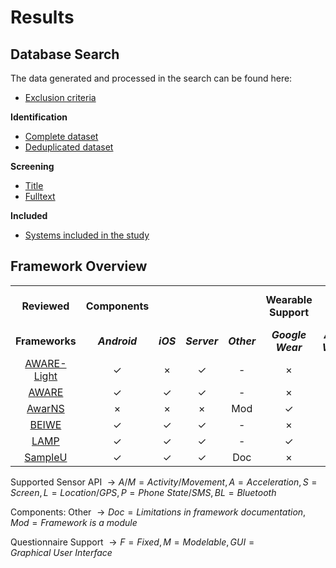 # Results

## Database Search

The data generated and processed in the search can be found here:

- [Exclusion criteria](0_exclusion_criteria.csv)

**Identification**

- [Complete dataset](1_identification_all.csv)
- [Deduplicated dataset](2_identification_dedup.csv)

**Screening**

- [Title](3_screening_title.csv)
- [Fulltext](4_screening_fulltext.csv)

**Included**

- [Systems included in the study](5_included.csv)


## Framework Overview

<div class="table*">

<div class="center">

|                                                                                                                                                                                                                                                                                            |                |           |              |             |                      |                   |                   |                          |         |         |         |         |          |            |             |
|:------------------------------------------------------------------------------------------------------------------------------------------------------------------------------------------------------------------------------------------------------------------------------------------:|:--------------:|:---------:|:------------:|:-----------:|:--------------------:|:-----------------:|:-----------------:|:------------------------:|:-------:|:-------:|:-------:|:-------:|:--------:|:----------:|:-----------:|
|                                                                                                                                        **Reviewed**                                                                                                                                        | **Components** |           |              |             | **Wearable Support** |                   | **Questionnaire** | **Supported Sensor API** |         |         |         |         |          |            |             |
|                                                                                                                                       **Frameworks**                                                                                                                                       | ***Android***  | ***iOS*** | ***Server*** | ***Other*** |  ***Google Wear***   | ***Apple Watch*** |    **Support**    |        ***A/M***         | ***A*** | ***S*** | ***L*** | ***P*** | ***BL*** | ***WiFi*** | ***Other*** |
|                                                                                                                                        [AWARE-Light](https://www.aware-light.org/)                                                                                                                                         |       ✓        |     ×     |      ✓       |     \-      |          ×           |         ×         |      M, GUI       |            ✓             |    ✓    |    ✓    |    ✓    |    ✓    |    ✓     |     ✓      |      ✓      |
|                                                                                                                                           [AWARE](https://awareframework.com/)                                                                                                                                            |       ✓        |     ✓     |      ✓       |     \-      |          ×           |         ×         |      M, GUI       |            ✓             |    ✓    |    ✓    |    ✓    |    ✓    |    ✓     |     ✓      |      ✓      |
|                                                                                                                                           [AwarNS](https://github.com/GeoTecINIT/awarns-framework)                                                                                                                                           |       ×        |     ×     |      ×       |     Mod     |          ✓           |         ×         |        \-         |            ✓             |    ✓    |    ✓    |    ✓    |    ✓    |    ✓     |     ✓      |      ✓      |
|                                                                                                                                           [BEIWE](https://github.com/onnela-lab/beiwe)                                                                                                                                            |       ✓        |     ✓     |      ✓       |     \-      |          ×           |         ×         |      M, GUI       |            ✓             |    ✓    |    ✓    |    ✓    |    ✓    |    ✓     |     ✓      |      ✓      |
|                                                                                                                                            [LAMP](https://github.com/BIDMCDigitalPsychiatry/LAMP-core-ios)                                                                                                                                            |       ✓        |     ✓     |      ✓       |     \-      |          ✓           |         ✓         |         F         |            ✓             |    ✓    |    ✓    |    ✓    |    ✓    |    ✓     |     ✓      |      ✓      |
|                                                                                                                                          [SampleU](https://github.com/forzaz/Mobile-Experience-Sampling-Master)                                                                                                                                           |       ✓        |     ✓     |      ✓       |     Doc     |          ×           |         ×         |         F         |            ×             |    ×    |    ×    |    ✓    |    ×    |    ×     |     ×      |      ✓      |


Supported Sensor API  → *A*/*M* = *Activity*/*Movement*, *A* = *Acceleration*, *S* = *Screen*, *L* = *Location*/*GPS*, *P* = *Phone* *State*/*SMS*, *BL* = *Bluetooth*

Components: Other  → *Doc* = *Limitations* *in* *framework* *documentation*, *Mod* = *Framework* *is* *a* *module*

Questionnaire Support  → *F* = *Fixed*, *M* = *Modelable*, *GUI* = *Graphical* *User* *Interface*

</div>

</div>

